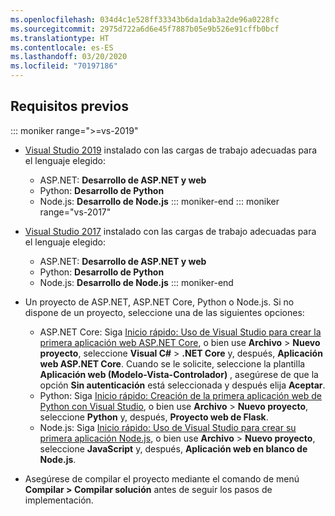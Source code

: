 ```yaml
---
ms.openlocfilehash: 034d4c1e528ff33343b6da1dab3a2de96a0228fc
ms.sourcegitcommit: 2975d722a6d6e45f7887b05e9b526e91cffb0bcf
ms.translationtype: HT
ms.contentlocale: es-ES
ms.lasthandoff: 03/20/2020
ms.locfileid: "70197186"
---
```

## <a name="prerequisites"></a>Requisitos previos

::: moniker range=">=vs-2019"

* [Visual Studio 2019](https://visualstudio.microsoft.com/downloads) instalado con las cargas de trabajo adecuadas para el lenguaje elegido:
  * ASP.NET: **Desarrollo de ASP.NET y web**
  * Python: **Desarrollo de Python**
  * Node.js: **Desarrollo de Node.js**
::: moniker-end
::: moniker range="vs-2017"
* [Visual Studio 2017](https://visualstudio.microsoft.com/vs/older-downloads/?utm_medium=microsoft&utm_source=docs.microsoft.com&utm_campaign=vs+2017+download) instalado con las cargas de trabajo adecuadas para el lenguaje elegido:
  * ASP.NET: **Desarrollo de ASP.NET y web**
  * Python: **Desarrollo de Python**
  * Node.js: **Desarrollo de Node.js**
::: moniker-end

* Un proyecto de ASP.NET, ASP.NET Core, Python o Node.js. Si no dispone de un proyecto, seleccione una de las siguientes opciones:
  * ASP.NET Core: Siga [Inicio rápido: Uso de Visual Studio para crear la primera aplicación web ASP.NET Core](../../ide/quickstart-aspnet-core.md), o bien use **Archivo** > **Nuevo proyecto**, seleccione **Visual C#**  >  **.NET Core** y, después, **Aplicación web ASP.NET Core**. Cuando se le solicite, seleccione la plantilla **Aplicación web (Modelo-Vista-Controlador)** , asegúrese de que la opción **Sin autenticación** está seleccionada y después elija **Aceptar**.
  * Python: Siga [Inicio rápido: Creación de la primera aplicación web de Python con Visual Studio](../../ide/quickstart-python.md), o bien use **Archivo** > **Nuevo proyecto**, seleccione **Python** y, después, **Proyecto web de Flask**.
  * Node.js: Siga [Inicio rápido: Uso de Visual Studio para crear su primera aplicación Node.js](../../ide/quickstart-nodejs.md), o bien use **Archivo** > **Nuevo proyecto**, seleccione **JavaScript** y, después, **Aplicación web en blanco de Node.js**.

* Asegúrese de compilar el proyecto mediante el comando de menú **Compilar > Compilar solución** antes de seguir los pasos de implementación.